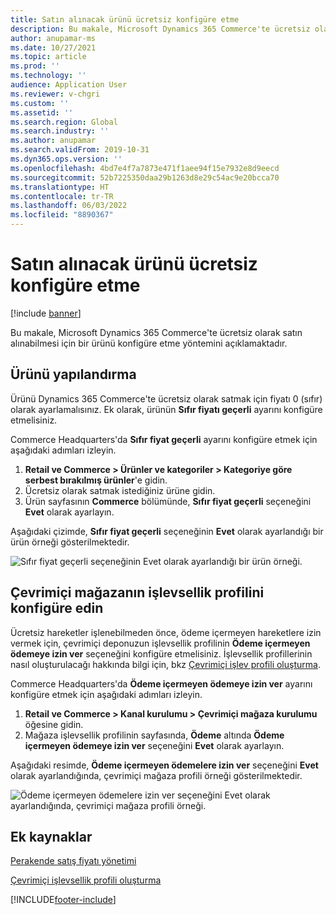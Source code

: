```yaml
---
title: Satın alınacak ürünü ücretsiz konfigüre etme
description: Bu makale, Microsoft Dynamics 365 Commerce'te ücretsiz olarak satın alınabilmesi için bir ürünü konfigüre etme yöntemini açıklamaktadır.
author: anupamar-ms
ms.date: 10/27/2021
ms.topic: article
ms.prod: ''
ms.technology: ''
audience: Application User
ms.reviewer: v-chgri
ms.custom: ''
ms.assetid: ''
ms.search.region: Global
ms.search.industry: ''
ms.author: anupamar
ms.search.validFrom: 2019-10-31
ms.dyn365.ops.version: ''
ms.openlocfilehash: 4bd7e4f7a7873e471f1aee94f15e7932e8d9eecd
ms.sourcegitcommit: 52b7225350daa29b1263d8e29c54ac9e20bcca70
ms.translationtype: HT
ms.contentlocale: tr-TR
ms.lasthandoff: 06/03/2022
ms.locfileid: "8890367"
---
```

# <a name="configure-a-product-to-be-purchased-for-free"></a>Satın alınacak ürünü ücretsiz konfigüre etme

[!include [banner](includes/banner.md)]


Bu makale, Microsoft Dynamics 365 Commerce'te ücretsiz olarak satın alınabilmesi için bir ürünü konfigüre etme yöntemini açıklamaktadır.

## <a name="configure-the-product"></a>Ürünü yapılandırma

Ürünü Dynamics 365 Commerce'te ücretsiz olarak satmak için fiyatı 0 (sıfır) olarak ayarlamalısınız. Ek olarak, ürünün **Sıfır fiyatı geçerli** ayarını konfigüre etmelisiniz.

Commerce Headquarters'da **Sıfır fiyat geçerli** ayarını konfigüre etmek için aşağıdaki adımları izleyin.

1. **Retail ve Commerce \> Ürünler ve kategoriler \> Kategoriye göre serbest bırakılmış ürünler**'e gidin.
1. Ücretsiz olarak satmak istediğiniz ürüne gidin. 
1. Ürün sayfasının **Commerce** bölümünde, **Sıfır fiyat geçerli** seçeneğini **Evet** olarak ayarlayın.

Aşağıdaki çizimde, **Sıfır fiyat geçerli** seçeneğinin **Evet** olarak ayarlandığı bir ürün örneği gösterilmektedir.

![Sıfır fiyat geçerli seçeneğinin Evet olarak ayarlandığı bir ürün örneği.](./media/Zero-price.png)

## <a name="configure-the-online-stores-functionality-profile"></a>Çevrimiçi mağazanın işlevsellik profilini konfigüre edin

Ücretsiz hareketler işlenebilmeden önce, ödeme içermeyen hareketlere izin vermek için, çevrimiçi deponuzun işlevsellik profilinin **Ödeme içermeyen ödemeye izin ver** seçeneğini konfigüre etmelisiniz. İşlevsellik profillerinin nasıl oluşturulacağı hakkında bilgi için, bkz [Çevrimiçi işlev profili oluşturma](online-functionality-profile.md).

Commerce Headquarters'da **Ödeme içermeyen ödemeye izin ver** ayarını konfigüre etmek için aşağıdaki adımları izleyin.

1. **Retail ve Commerce \> Kanal kurulumu \> Çevrimiçi mağaza kurulumu** öğesine gidin.
1. Mağaza işlevsellik profilinin sayfasında, **Ödeme** altında **Ödeme içermeyen ödemeye izin ver** seçeneğini **Evet** olarak ayarlayın.

Aşağıdaki resimde, **Ödeme içermeyen ödemelere izin ver** seçeneğini **Evet** olarak ayarlandığında, çevrimiçi mağaza profili örneği gösterilmektedir.

![Ödeme içermeyen ödemelere izin ver seçeneğini Evet olarak ayarlandığında, çevrimiçi mağaza profili örneği.](./media/Zero-price-profile.png)

## <a name="additional-resources"></a>Ek kaynaklar

[Perakende satış fiyatı yönetimi](price-management.md)

[Çevrimiçi işlevsellik profili oluşturma](online-functionality-profile.md)

[!INCLUDE[footer-include](../includes/footer-banner.md)]
